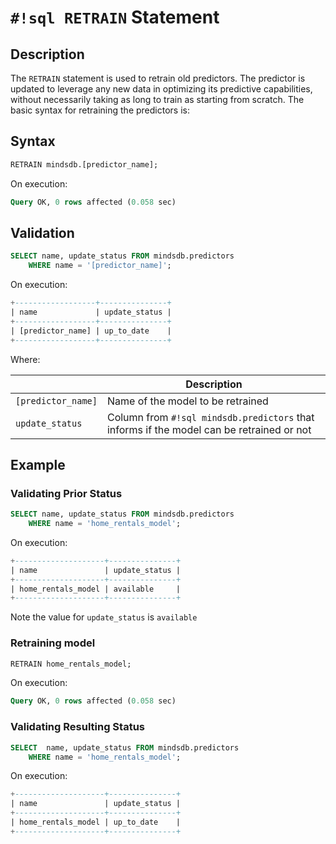 # `#!sql RETRAIN` Statement

## Description

The `RETRAIN` statement is used to retrain old predictors.
The predictor is updated to leverage any new data in optimizing its predictive capabilities, without necessarily taking as long to train as starting from scratch. The basic syntax for retraining the predictors is:

## Syntax

```sql
RETRAIN mindsdb.[predictor_name];
```

On execution:

```sql
Query OK, 0 rows affected (0.058 sec)
```
## Validation

```sql
SELECT name, update_status FROM mindsdb.predictors
    WHERE name = '[predictor_name]';
```

On execution:

```sql
+------------------+---------------+
| name             | update_status |
+------------------+---------------+
| [predictor_name] | up_to_date    |
+------------------+---------------+
```

Where:

|                    | Description                                                                              |
| ------------------ | ---------------------------------------------------------------------------------------- |
| `[predictor_name]` | Name of the model to be retrained                                                        |
| `update_status`    | Column from `#!sql mindsdb.predictors` that informs if the model can be retrained or not |

## Example

### Validating Prior Status

```sql
SELECT name, update_status FROM mindsdb.predictors
    WHERE name = 'home_rentals_model';
```

On execution:

```sql
+--------------------+---------------+
| name               | update_status |
+--------------------+---------------+
| home_rentals_model | available     |
+--------------------+---------------+
```

Note the value for `update_status` is `available`

### Retraining model

```sql
RETRAIN home_rentals_model;
```

On execution:

```sql
Query OK, 0 rows affected (0.058 sec)
```

### Validating Resulting Status

```sql
SELECT  name, update_status FROM mindsdb.predictors
    WHERE name = 'home_rentals_model';
```

On execution:

```sql
+--------------------+---------------+
| name               | update_status |
+--------------------+---------------+
| home_rentals_model | up_to_date    |
+--------------------+---------------+
```
